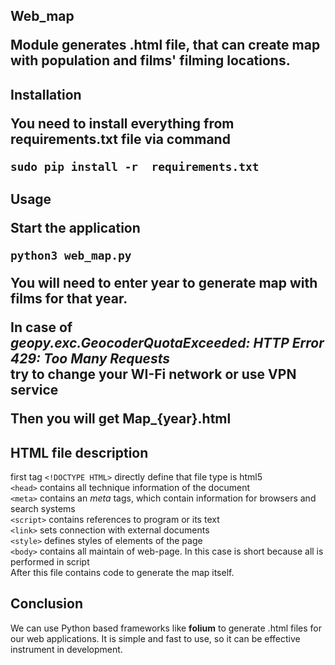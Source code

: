 <h2>Web_map<br></h>

Module generates .html file, that can create map with population and films' filming locations.
<h2>Installation<br></h>

You need to install everything from <b>requirements.txt</b> file via command
~~~~
sudo pip install -r  requirements.txt
~~~~
<h2>Usage<br></h>

Start the application<br>
~~~~
python3 web_map.py
~~~~
You will need to enter year to generate map with films for that year.

In case of<br><i>__geopy.exc.GeocoderQuotaExceeded: HTTP Error 429: Too Many Requests__</i><br>
try to change your WI-Fi network or use VPN service

Then you will get <b>Map_{year}.html</b>

<h2> HTML file description<br></h2>

first tag `<!DOCTYPE HTML>` directly define that file type is html5<br>
`<head>` contains all technique information of the document<br>
`<meta>` contains an <i>meta</i> tags, which contain information for browsers and search systems<br> 
`<script>` contains references to program or its text<br>
`<link>`  sets connection with external documents<br>
`<style>` defines styles of elements of the page<br>
`<body>` contains all maintain of web-page. In this case is short because all is performed in script<br>
After this file contains code to generate the map itself.

<h2> Conclusion<br></h2>
We can use Python based frameworks like <b>folium</b> to generate .html files for our web applications. It is simple and fast to use, so it can be effective instrument in development.